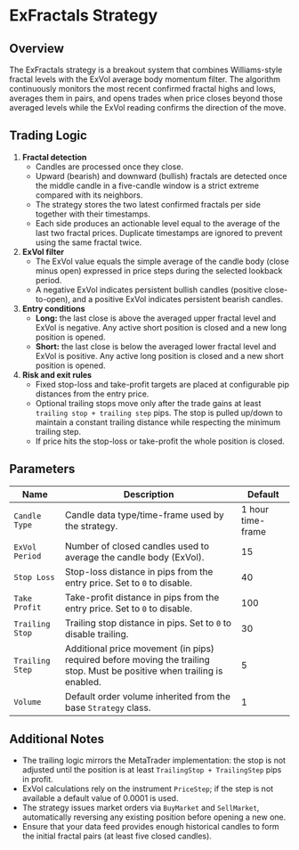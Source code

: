 # ExFractals Strategy

## Overview

The ExFractals strategy is a breakout system that combines Williams-style fractal levels with the ExVol average body momentum filter. The algorithm continuously monitors the most recent confirmed fractal highs and lows, averages them in pairs, and opens trades when price closes beyond those averaged levels while the ExVol reading confirms the direction of the move.

## Trading Logic

1. **Fractal detection**
   - Candles are processed once they close.
   - Upward (bearish) and downward (bullish) fractals are detected once the middle candle in a five-candle window is a strict extreme compared with its neighbors.
   - The strategy stores the two latest confirmed fractals per side together with their timestamps.
   - Each side produces an actionable level equal to the average of the last two fractal prices. Duplicate timestamps are ignored to prevent using the same fractal twice.
2. **ExVol filter**
   - The ExVol value equals the simple average of the candle body (close minus open) expressed in price steps during the selected lookback period.
   - A negative ExVol indicates persistent bullish candles (positive close-to-open), and a positive ExVol indicates persistent bearish candles.
3. **Entry conditions**
   - **Long:** the last close is above the averaged upper fractal level and ExVol is negative. Any active short position is closed and a new long position is opened.
   - **Short:** the last close is below the averaged lower fractal level and ExVol is positive. Any active long position is closed and a new short position is opened.
4. **Risk and exit rules**
   - Fixed stop-loss and take-profit targets are placed at configurable pip distances from the entry price.
   - Optional trailing stops move only after the trade gains at least `trailing stop + trailing step` pips. The stop is pulled up/down to maintain a constant trailing distance while respecting the minimum trailing step.
   - If price hits the stop-loss or take-profit the whole position is closed.

## Parameters

| Name | Description | Default |
| ---- | ----------- | ------- |
| `Candle Type` | Candle data type/time-frame used by the strategy. | 1 hour time-frame |
| `ExVol Period` | Number of closed candles used to average the candle body (ExVol). | 15 |
| `Stop Loss` | Stop-loss distance in pips from the entry price. Set to `0` to disable. | 40 |
| `Take Profit` | Take-profit distance in pips from the entry price. Set to `0` to disable. | 100 |
| `Trailing Stop` | Trailing stop distance in pips. Set to `0` to disable trailing. | 30 |
| `Trailing Step` | Additional price movement (in pips) required before moving the trailing stop. Must be positive when trailing is enabled. | 5 |
| `Volume` | Default order volume inherited from the base `Strategy` class. | 1 |

## Additional Notes

- The trailing logic mirrors the MetaTrader implementation: the stop is not adjusted until the position is at least `TrailingStop + TrailingStep` pips in profit.
- ExVol calculations rely on the instrument `PriceStep`; if the step is not available a default value of 0.0001 is used.
- The strategy issues market orders via `BuyMarket` and `SellMarket`, automatically reversing any existing position before opening a new one.
- Ensure that your data feed provides enough historical candles to form the initial fractal pairs (at least five closed candles).
